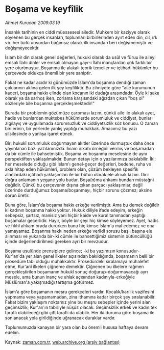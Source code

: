 # Boşama ve keyfîlik

*Ahmet Kurucan 2009.03.19*

<tr><td class="metin" colspan="2" style="padding-top: 20px; padding-left: 5px; padding-right: 10px;">İnsanlık tarihinin en ciddi müessesesi ailedir. Muhkem bir kaziyye olarak söylenen bu gerçek insanları, toplumları birbirlerinden ayırt eden din, dil, ırk vb. her türlü unsurdan bağımsız olarak ilk insandan beri değişmemiştir ve değişmeyecektir.</td></tr><tr><td class="metin" colspan="2" style="padding-top: 20px; padding-left: 5px; padding-right: 10px;"><p>İslam bir din olarak genel değerleri, hukuki olarak da usûl ve füruu ile aileyi emsali İlahi dinler ve emsali olmayan gayr-i İlahi inançlardan çok farklı bir yere oturtmuştur. Boşanma ile alakalı teorik temeller ve içtihadi hükümler bu çerçevede oldukça önemli bir yere sahiptir.
<p>Fakat ne kadar acıdır ki günümüzde İslam'da boşanma dendiği zaman çoklarının aklına gelen ilk şey keyfiliktir. Bu zihniyete göre "aile kurumunun kaderi, boşama hakkı elinde olan kocanın iki dudağı arasındadır. Öyle ki şaka olarak ya da sarhoş iken, zorlama karşısındaki ağızdan çıkan "boş ol" sözleriyle bile boşanma gerçekleşmektedir!"
<p>Burada bir problemin gözümüze çarpması lazım, çünkü aile ile alakalı ayet, hadis ve bunlardan muktebes hükümlerde sorumluluk ve ciddiyet, bunları algılayış ve uygulamada sorumsuzluk ve ciddiyetsizlik söz konusu. O zaman birilerinin, bir yerlerde yanlış yaptığı muhakkak. Amacımız bu yazı silsilesinde o yanlışa işaret etmek.
<p>Bir; hukukî sorumluluk doğurmayan akitler üzerinde durmuştuk daha önce yayınlanan bazı yazılarımızda. İmam nikahı örneğini vermiş ve boşamadan da bir cümle ile bahsetmiştik. Boşama ve boşanma meselesine de aynı perspektiften yaklaşılmalıdır. Bunun detayı için o yazılarımıza bakılabilir. İki; her meselede olduğu gibi İslam'ı genel-geçer değerleri, bedene, ruha ve akla hitap eden hükümleri, problem olan, çözüm bekleyen spesifik alanlardaki içtihadi yaklaşımları ile bir bütün olarak ele almak lazım. Dini doğru anlamanın yegane yolu budur. Boşa(n)ma ahkamı bundan müstağni değildir. Çünkü bu çerçevenin dışına çıkan parçacı yaklaşımlar, değil üzerinde durduğumuz boşama/boşanmayı, hiçbir sorunu çözmez; aksine sorun üretir.
<p>Buna göre, İslam'da boşama hakkı erkeğe verilmiştir. Ama bu demek değildir ki kadının boşanma hakkı yoktur. Hukuk diliyle ifade edeyim, erkeğin sebepsiz, şartsız, manisiz yani hiçbir kaide ve kural tanımadan yaptığı boşamalar geçerlidir. Hayır, böyle bir şeyi hiç kimse söyleyemez. Ayet, hadis ve fıkhî ahkam orada dururken bunu hiç kimse İslam'a mal edemez ve ona yamayamaz. Boşanma hakkı neden erkeğe verildi sorusu başlı başına ele alınması ve yukarıda bir-iki cümle ile bahsettiğimiz sistemin bütüncüllüğü içinde değerlendirilmesi gereken ayrı bir mevzudur.
<p>Boşama usulünde prensiplere gelince; -ki bu yazımızın konusudur- Kur'an'da yer alan genel ilkeler açısından bakıldığında, boşamanın belli bir prosedüre tabi olduğu muhakkaktır. Prosedürdeki sıralamaya muhalefet etme, Kur'anî ilkeleri çiğneme demektir. Çiğnenen bu ilkelere rağmen gerçekleştirilen boşamanın hukukî sonuç doğurup-doğurmayacağı ayrı mesele, ama bunun inanç ve ahlak açısından kadınıyla-erkeğiyle Müslüman'a yakışmadığı tartışma götürmez.
<p>İslam'a göre boşamanın meşru gerekçeleri vardır. Kocalık/karılık vazifesini yapmama veya yapamamadan, zina ithamına kadar birçok şey sıralanabilir. Fakat bizim yaklaşım noktamız yine bu meşru sebepler içinde yerini alan geçimsizlik; Kur'an'ın tabiriyle nüşûz olacak. Geçimsizlik erkek ve kadın tek taraflı olabileceği gibi çift taraflı da olabilir. Her iki duruma göre boşama ile sonlanacak yola girildiğinde uğranacak duraklar vardır.
<p>Toplumumuzda kanayan bir yara olan bu önemli hususa haftaya devam edelim.<br/></p></p></p></p></p></p></p></p></td></tr>

Kaynak: [zaman.com.tr](http://zaman.com.tr/yazar.do?yazino=827162), [web.archive.org (arşiv bağlantısı)](http://web.archive.org/web/20090411211823/http://www.zaman.com.tr:80/yazar.do?yazino=827162)
